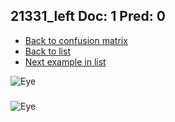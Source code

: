 ## 21331_left Doc: 1 Pred: 0
- [Back to confusion matrix](https://github.com/juliandewit/kaggle_retinopathy/blob/master/matrix.md)
- [Back to list](https://github.com/juliandewit/kaggle_retinopathy/blob/master/lists/10/list.md)
- [Next example in list](https://github.com/juliandewit/kaggle_retinopathy/blob/master/lists/10/21/214_left.md)

![Eye](https://retinopaty.blob.core.windows.net/size1024/21331_left_1.jpeg)

### 

![Eye]()
